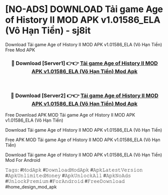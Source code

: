 # [NO-ADS] DOWNLOAD Tải game Age of History II MOD APK v1.01586_ELA (Vô Hạn Tiền) - sj8it
Download Tải game Age of History II MOD APK v1.01586_ELA (Vô Hạn Tiền) Free Mod APK

<div align="center">
<h3>🔴 Download [Server1] 👉👉 <a href="https://apk-comot.site?title=Tải_game_Age_of_History_II_MOD_APK_v1.01586_ELA_(Vô_Hạn_Tiền)">Tải game Age of History II MOD APK v1.01586_ELA (Vô Hạn Tiền) Mod Apk</a></h3><br>

<h3>🔴 Download [Server2] 👉👉 <a href="https://apk-comot.site?title=Tải_game_Age_of_History_II_MOD_APK_v1.01586_ELA_(Vô_Hạn_Tiền)">Tải game Age of History II MOD APK v1.01586_ELA (Vô Hạn Tiền) Mod Apk</a></h3>
</div>


Free Download APK MOD Tải game Age of History II MOD APK v1.01586_ELA (Vô Hạn Tiền)

Download Tải game Age of History II MOD APK v1.01586_ELA (Vô Hạn Tiền) 

Free APK MOD Tải game Age of History II MOD APK v1.01586_ELA (Vô Hạn Tiền) 

Download Tải game Age of History II MOD APK v1.01586_ELA (Vô Hạn Tiền) Mod For Android

𝚃𝚊𝚐𝚜: #𝙼𝚘𝚍𝙰𝚙𝚔 #𝙳𝚘𝚠𝚗𝚕𝚘𝚊𝚍𝙼𝚘𝚍𝙰𝚙𝚔 #𝙰𝚙𝚔𝙻𝚊𝚝𝚎𝚜𝚝𝚅𝚎𝚛𝚜𝚒𝚘𝚗 #𝙰𝚙𝚔𝚄𝚗𝚕𝚒𝚖𝚒𝚝𝚎𝚍𝙼𝚘𝚗𝚎𝚢 #𝙰𝚙𝚔𝚄𝚗𝚕𝚘𝚌𝚔𝙰𝚕𝚕 #𝙰𝚙𝚔𝙽𝚘𝙰𝚍𝚜 #𝚄𝚗𝚕𝚘𝚌𝚔𝙿𝚛𝚎𝚖𝚒𝚞𝚖 #𝙵𝚘𝚛𝙰𝚗𝚍𝚛𝚘𝚒𝚍 #𝙵𝚛𝚎𝚎𝙳𝚘𝚠𝚗𝚕𝚘𝚊𝚍 #home_design_mod_apk